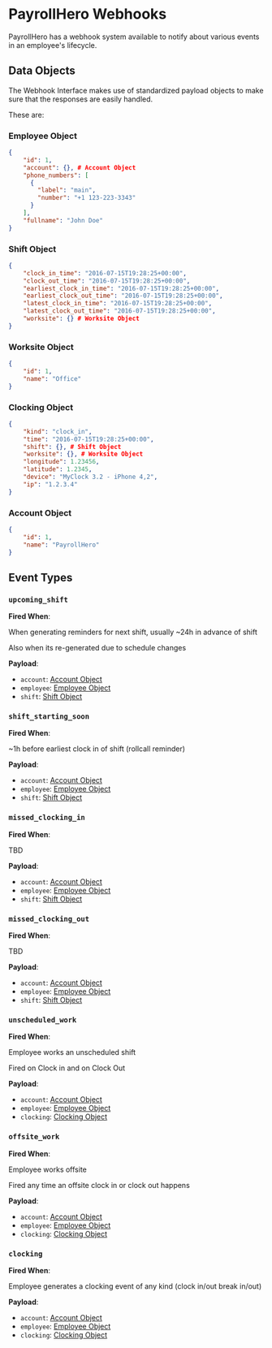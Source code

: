 # PayrollHero Webhooks

PayrollHero has a webhook system available to notify about various events in an employee's lifecycle.

## Data Objects

The Webhook Interface makes use of standardized payload objects to make sure that the responses are easily handled.

These are:

### Employee Object

```json
{
    "id": 1,
    "account": {}, # Account Object
    "phone_numbers": [
      {
        "label": "main",
        "number": "+1 123-223-3343"
      }
    ],
    "fullname": "John Doe"
}
```

### Shift Object
```json
{
    "clock_in_time": "2016-07-15T19:28:25+00:00",
    "clock_out_time": "2016-07-15T19:28:25+00:00",
    "earliest_clock_in_time": "2016-07-15T19:28:25+00:00",
    "earliest_clock_out_time": "2016-07-15T19:28:25+00:00",
    "latest_clock_in_time": "2016-07-15T19:28:25+00:00",
    "latest_clock_out_time": "2016-07-15T19:28:25+00:00",
    "worksite": {} # Worksite Object
}
```

### Worksite Object
```json
{
    "id": 1,
    "name": "Office"
}
```

### Clocking Object
```json
{
    "kind": "clock_in",
    "time": "2016-07-15T19:28:25+00:00",
    "shift": {}, # Shift Object
    "worksite": {}, # Worksite Object
    "longitude": 1.23456,
    "latitude": 1.2345,
    "device": "MyClock 3.2 - iPhone 4,2",
    "ip": "1.2.3.4"
}
```

### Account Object

```json
{
    "id": 1,
    "name": "PayrollHero"
}
```

## Event Types

### `upcoming_shift`

**Fired When**:

When generating reminders for next shift, usually ~24h in advance of shift

Also when its re-generated due to schedule changes

**Payload**:

 * `account`: [Account Object](#account-object)
 * `employee`: [Employee Object](#employee-object)
 * `shift`: [Shift Object](#shift-object)

### `shift_starting_soon`

**Fired When**:

~1h before earliest clock in of shift (rollcall reminder)

**Payload**:

 * `account`: [Account Object](#account-object)
 * `employee`: [Employee Object](#employee-object)
 * `shift`: [Shift Object](#shift-object)

### `missed_clocking_in`

**Fired When**:

TBD

**Payload**:

 * `account`: [Account Object](#account-object)
 * `employee`: [Employee Object](#employee-object)
 * `shift`: [Shift Object](#shift-object)

### `missed_clocking_out`

**Fired When**:

TBD

**Payload**:

 * `account`: [Account Object](#account-object)
 * `employee`: [Employee Object](#employee-object)
 * `shift`: [Shift Object](#shift-object)

### `unscheduled_work`

**Fired When**:

Employee works an unscheduled shift

Fired on Clock in and on Clock Out

**Payload**:

 * `account`: [Account Object](#account-object)
 * `employee`: [Employee Object](#employee-object)
 * `clocking`: [Clocking Object](#clocking-object)

### `offsite_work`

**Fired When**:

Employee works offsite

Fired any time an offsite clock in or clock out happens

**Payload**:

 * `account`: [Account Object](#account-object)
 * `employee`: [Employee Object](#employee-object)
 * `clocking`: [Clocking Object](#clocking-object)

### `clocking`

**Fired When**:

Employee generates a clocking event of any kind (clock in/out break in/out)

**Payload**:

 * `account`: [Account Object](#account-object)
 * `employee`: [Employee Object](#employee-object)
 * `clocking`: [Clocking Object](#clocking-object)
